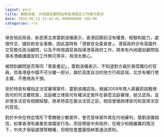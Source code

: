 ```yaml
---
layout: post
title: 葉劉淑儀：內地國安顧問指導香港國安工作無可厚非
date: 2020-06-22 15:42:01.000000000 +08:00
categories: rss
---
```


保安局前局長、新民黨主席葉劉淑儀表示，香港回歸前沒有權責、經驗和能力，處理外交、國防和安全事務，因此當時有「港督安全委員會」，港英政府亦有英國外交官擔任政治顧問，以及不時借調官員指導港英政府工作，將來有內地國安顧問指導本港維護國安的工作無可厚非，毋須太擔心。

被問到顧問是否等同「黨委書記」，葉劉淑儀表示，不知道對方屬於甚麼職位的官員，但香港是中國不可分離一部分，屬於高度自治的地方行政區域，北京有權行使主權，不應視為干預。

至於特首有權指定法官審理案件，葉劉淑儀認為，根據2009年商人蔣麗莉挑戰律政司的司法覆核案，法庭確立律政司有權決定案件在甚麼法庭審理，她又認為，並非很多法官有相關經驗，將來特首在委派法官之前，相信會徵詢律政司和首席法官的意見。

對於中央在特定情形下管轄極少數案件，會否意味案件將在内地審判，葉劉淑儀相信，如果香港有嚴重危害國安行為，而目標是中央政府，在極少和極嚴厲的情況下，中央才保留處理管轄權，但相信會盡量吸納普通法原則。

